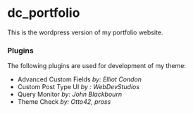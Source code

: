 # dc_portfolio
This is the wordpress version of my portfolio website.

### Plugins

The following plugins are used for development of my theme:
- Advanced Custom Fields *by: Elliot Condon*
- Custom Post Type UI *by : WebDevStudios*
- Query Monitor *by: John Blackbourn*
- Theme Check *by: Otto42, pross*
